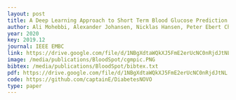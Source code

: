 ```yaml
--- 
layout: post
title: A Deep Learning Approach to Short Term Blood Glucose Prediction based on Continuous Glucose Monitoring Data
author: Ali Mohebbi, Alexander Johansen, Nicklas Hansen, Peter Ebert Christensen, Morten Mørup
year: 2020
key: 2019.12
journal: IEEE EMBC
link: https://drive.google.com/file/d/1NBgXdtaWQkXJ5FmE2erUcNC0nRjdJtNL
image: /media/publications/BloodSpot/cgmpic.PNG
bibtex: /media/publications/BloodSpot/bibtex.txt
pdf: https://drive.google.com/file/d/1NBgXdtaWQkXJ5FmE2erUcNC0nRjdJtNL
code: https://github.com/captainE/DiabetesNOVO
type: paper
---
```

